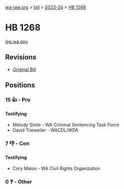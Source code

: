 [wa-law.org](/) > [bill](/bill/) > [2023-24](/bill/2023-24/) > [HB 1268](/bill/2023-24/hb/1268/)

# HB 1268
[leg.wa.gov](https://app.leg.wa.gov/billsummary?BillNumber=1268&Year=2023&Initiative=false)

## Revisions
* [Original Bill](1/)

## Positions
### 15 👍 - Pro
#### Testifying
* Melody Simle - WA Criminal Sentencing Task Force
* David Trieweiler - WACDL/WDA

### 7 👎 - Con
#### Testifying
* Cory Malon - WA Civil Rights Organization

### 0 ❓ - Other
